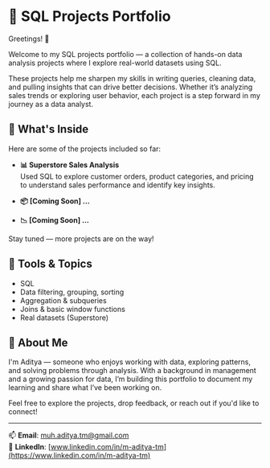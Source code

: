 # 🧠 SQL Projects Portfolio

Greetings! 👋

Welcome to my SQL projects portfolio — a collection of hands-on data analysis projects where I explore real-world datasets using SQL.

These projects help me sharpen my skills in writing queries, cleaning data, and pulling insights that can drive better decisions. Whether it’s analyzing sales trends or exploring user behavior, each project is a step forward in my journey as a data analyst.

## 📁 What's Inside
Here are some of the projects included so far:

- **📊 Superstore Sales Analysis**  
  Used SQL to explore customer orders, product categories, and pricing to understand sales performance and identify key insights.

- **📦 [Coming Soon] ...**  

- **📉 [Coming Soon] ...**  

Stay tuned — more projects are on the way!

## 🧰 Tools & Topics
- SQL
- Data filtering, grouping, sorting
- Aggregation & subqueries
- Joins & basic window functions
- Real datasets (Superstore)

## 👋 About Me
I'm Aditya — someone who enjoys working with data, exploring patterns, and solving problems through analysis. With a background in management and a growing passion for data, I’m building this portfolio to document my learning and share what I’ve been working on.

Feel free to explore the projects, drop feedback, or reach out if you'd like to connect!

---

📫 **Email**: [muh.aditya.tm@gmail.com](mailto:muh.aditya.tm@gmail.com)  
🔗 **LinkedIn**: [www.linkedin.com/in/m-aditya-tm](https://www.linkedin.com/in/m-aditya-tm)




